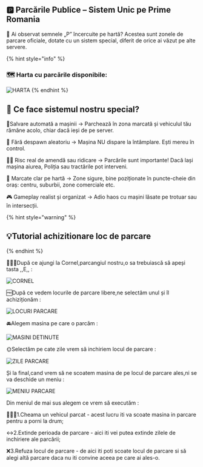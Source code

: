 ## 🅿️ Parcările Publice – Sistem Unic pe Prime Romania
🔴 Ai observat semnele „P” încercuite pe hartă?
Acestea sunt zonele de parcare oficiale, dotate cu un sistem special, diferit de orice ai văzut pe alte servere.

{% hint style="info" %}
### 🗺️ Harta cu parcările disponibile:
 
 ![HARTA](/public/img/HARTA-Parcari.png)
 {% endhint %}

## 🔧 Ce face sistemul nostru special?
 📍Salvare automată a mașinii
→ Parchează în zona marcată și vehiculul tău rămâne acolo, chiar dacă ieși de pe server.

 🧠 Fără despawn aleatoriu
→ Mașina NU dispare la întâmplare. Ești mereu în control.

 👮‍♂️ Risc real de amendă sau ridicare
→ Parcările sunt importante! Dacă lași mașina aiurea, Poliția sau tractările pot interveni.

 🧭 Marcate clar pe hartă
→ Zone sigure, bine poziționate în puncte-cheie din oraș: centru, suburbii, zone comerciale etc.

 🎮 Gameplay realist și organizat
→ Adio haos cu mașini lăsate pe trotuar sau în intersecții.

{% hint style="warning" %}
## 💡Tutorial achizitionare loc de parcare
{% endhint %}

🧔🏽‍♂️După ce ajungi la Cornel,parcangiul nostru,o sa trebuiască să apeși tasta ,,E,, :

![CORNEL](/public/img/{4070C5A9-7F14-499B-B1CC-441ED7CA41B8}.png)

🆓După ce vedem locurile de parcare libere,ne selectăm unul și îl achiziționăm :

![LOCURI PARCARE](/public/img/{94C01504-7002-4C1C-857D-84CEAF6ED3BB}.png)

🚘Alegem masina pe care o parcăm :

![MASINI DETINUTE](/public/img/{383E06C5-A8CA-4DAC-B98D-4C5DBCB13B14}.png)

🌞Selectăm pe cate zile vrem să inchiriem locul de parcare : 

![ZILE PARCARE](/public/img/{3C38174C-B262-4A9E-86ED-724F389E0321}.png)

Și la final,cand vrem să ne scoatem masina de pe locul de parcare ales,ni se va deschide un meniu :

![MENIU PARCARE](/public/img/{78D556BD-EFD6-40DF-832F-9197D8876A85}.png)

Din meniul de mai sus alegem ce vrem să executăm :

🙋🏻‍♂️1.Cheama un vehicul parcat - acest lucru iti va scoate masina in parcare pentru a porni la drum;

↔️2.Extinde perioada de parcare - aici iti vei putea extinde zilele de inchiriere ale parcării;

❌3.Refuza locul de parcare - de aici iti poti scoate locul de parcare si să alegi altă parcare daca nu iti convine aceea pe care ai ales-o.